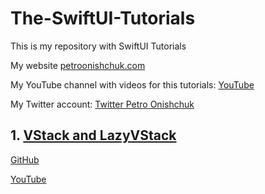 # The-SwiftUI-Tutorials


This is my repository with SwiftUI Tutorials

My website [petroonishchuk.com](https://petroonishchuk.com)

My YouTube channel with videos for this tutorials: [YouTube](https://youtu.be/imxzXEwUNos) 

My Twitter account: [Twitter Petro Onishchuk](https://mobile.twitter.com/petro_onishchuk)



## 1. [VStack and LazyVStack](https://github.com/PetroOnishchuk/The-SwiftUI-Tutorials/tree/master/VStackProject0)
[GitHub](https://github.com/PetroOnishchuk/The-SwiftUI-Tutorials/tree/master/VStackProject01)<br />

[YouTube](https://youtu.be/imxzXEwUNos)<br />
